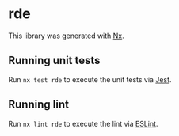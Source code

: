 # rde

This library was generated with [Nx](https://nx.dev).

## Running unit tests

Run `nx test rde` to execute the unit tests via [Jest](https://jestjs.io).

## Running lint

Run `nx lint rde` to execute the lint via [ESLint](https://eslint.org/).
